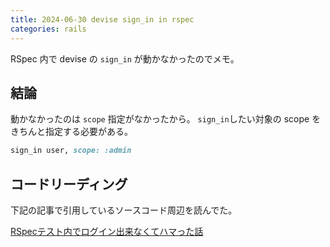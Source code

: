 ```yaml
---
title: 2024-06-30 devise sign_in in rspec
categories: rails
---
```


RSpec 内で devise の `sign_in` が動かなかったのでメモ。

## 結論

動かなかったのは `scope` 指定がなかったから。 `sign_in`したい対象の scope をきちんと指定する必要がある。

```ruby
sign_in user, scope: :admin
```

## コードリーディング

下記の記事で引用しているソースコード周辺を読んでた。

[RSpecテスト内でログイン出来なくてハマった話](https://zenn.dev/nope/articles/3abea632624c6f)
